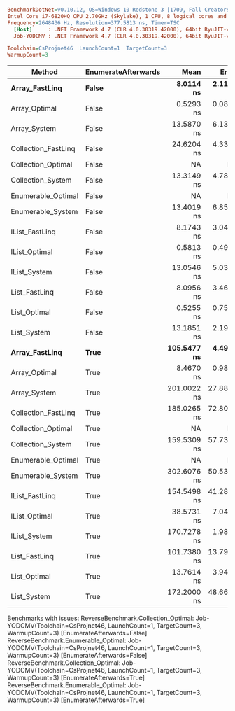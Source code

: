 ``` ini

BenchmarkDotNet=v0.10.12, OS=Windows 10 Redstone 3 [1709, Fall Creators Update] (10.0.16299.248)
Intel Core i7-6820HQ CPU 2.70GHz (Skylake), 1 CPU, 8 logical cores and 4 physical cores
Frequency=2648436 Hz, Resolution=377.5813 ns, Timer=TSC
  [Host]     : .NET Framework 4.7 (CLR 4.0.30319.42000), 64bit RyuJIT-v4.7.2633.0
  Job-YODCMV : .NET Framework 4.7 (CLR 4.0.30319.42000), 64bit RyuJIT-v4.7.2633.0

Toolchain=CsProjnet46  LaunchCount=1  TargetCount=3  
WarmupCount=3  

```
|              Method | EnumerateAfterwards |        Mean |      Error |    StdDev |  Gen 0 | Allocated |
|-------------------- |-------------------- |------------:|-----------:|----------:|-------:|----------:|
|      **Array_FastLinq** |               **False** |   **8.0114 ns** |  **2.1127 ns** | **0.1194 ns** | **0.0057** |      **24 B** |
|       Array_Optimal |               False |   0.5293 ns |  0.0828 ns | 0.0047 ns |      - |       0 B |
|        Array_System |               False |  13.5870 ns |  6.1365 ns | 0.3467 ns | 0.0152 |      64 B |
| Collection_FastLinq |               False |  24.6204 ns |  4.3334 ns | 0.2448 ns | 0.0229 |      96 B |
|  Collection_Optimal |               False |          NA |         NA |        NA |    N/A |       N/A |
|   Collection_System |               False |  13.3149 ns |  4.7825 ns | 0.2702 ns | 0.0152 |      64 B |
|  Enumerable_Optimal |               False |          NA |         NA |        NA |    N/A |       N/A |
|   Enumerable_System |               False |  13.4019 ns |  6.8572 ns | 0.3874 ns | 0.0152 |      64 B |
|      IList_FastLinq |               False |   8.1743 ns |  3.0403 ns | 0.1718 ns | 0.0057 |      24 B |
|       IList_Optimal |               False |   0.5813 ns |  0.4943 ns | 0.0279 ns |      - |       0 B |
|        IList_System |               False |  13.0546 ns |  5.0325 ns | 0.2843 ns | 0.0152 |      64 B |
|       List_FastLinq |               False |   8.0956 ns |  3.4619 ns | 0.1956 ns | 0.0057 |      24 B |
|        List_Optimal |               False |   0.5255 ns |  0.7509 ns | 0.0424 ns |      - |       0 B |
|         List_System |               False |  13.1851 ns |  2.1992 ns | 0.1243 ns | 0.0152 |      64 B |
|      **Array_FastLinq** |                **True** | **105.5477 ns** |  **4.4901 ns** | **0.2537 ns** | **0.0056** |      **24 B** |
|       Array_Optimal |                True |   8.4670 ns |  0.9808 ns | 0.0554 ns |      - |       0 B |
|        Array_System |                True | 201.0022 ns | 27.8874 ns | 1.5757 ns | 0.0303 |     128 B |
| Collection_FastLinq |                True | 185.0265 ns | 72.8083 ns | 4.1138 ns | 0.0379 |     160 B |
|  Collection_Optimal |                True |          NA |         NA |        NA |    N/A |       N/A |
|   Collection_System |                True | 159.5309 ns | 57.7379 ns | 3.2623 ns | 0.0303 |     128 B |
|  Enumerable_Optimal |                True |          NA |         NA |        NA |    N/A |       N/A |
|   Enumerable_System |                True | 302.6076 ns | 50.5376 ns | 2.8555 ns | 0.0701 |     296 B |
|      IList_FastLinq |                True | 154.5498 ns | 41.2891 ns | 2.3329 ns | 0.0055 |      24 B |
|       IList_Optimal |                True |  38.5731 ns |  7.0462 ns | 0.3981 ns |      - |       0 B |
|        IList_System |                True | 170.7278 ns |  1.9816 ns | 0.1120 ns | 0.0303 |     128 B |
|       List_FastLinq |                True | 101.7380 ns | 13.7987 ns | 0.7797 ns | 0.0056 |      24 B |
|        List_Optimal |                True |  13.7614 ns |  3.9420 ns | 0.2227 ns |      - |       0 B |
|         List_System |                True | 172.2000 ns | 48.6646 ns | 2.7496 ns | 0.0303 |     128 B |

Benchmarks with issues:
  ReverseBenchmark.Collection_Optimal: Job-YODCMV(Toolchain=CsProjnet46, LaunchCount=1, TargetCount=3, WarmupCount=3) [EnumerateAfterwards=False]
  ReverseBenchmark.Enumerable_Optimal: Job-YODCMV(Toolchain=CsProjnet46, LaunchCount=1, TargetCount=3, WarmupCount=3) [EnumerateAfterwards=False]
  ReverseBenchmark.Collection_Optimal: Job-YODCMV(Toolchain=CsProjnet46, LaunchCount=1, TargetCount=3, WarmupCount=3) [EnumerateAfterwards=True]
  ReverseBenchmark.Enumerable_Optimal: Job-YODCMV(Toolchain=CsProjnet46, LaunchCount=1, TargetCount=3, WarmupCount=3) [EnumerateAfterwards=True]
